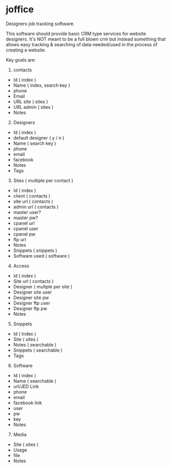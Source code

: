 # joffice
Designers job tracking software.

This software should provide basic CRM type services for website designers.  It's NOT meant to be a full blown crm but instead something that allows easy tracking & searching of data needed/used in the process of creating a website.

Key goals are:
1. contacts
  - Id ( index )
  - Name ( index, search key ) 
  - phone
  - Email
  - URL site ( sites )
  - URL admin ( sites )
  - Notes
  
  
2. Designers
  - Id ( index )
  - default designer ( y / n )
  - Name ( search key )
  - phone
  - email
  - facebook
  - Notes
  - Tags
  
  
3. Sites ( multiple per contact )
  - Id ( index )
  - client ( contacts )
  - site url ( contacts )
  - admin url ( contacts )
  - master user?
  - master pw?
  - cpanel url
  - cpanel user
  - cpanel pw
  - ftp url
  - Notes
  - Snippets ( snippets )
  - Software used ( software )
  
  
4. Access
  - Id ( index )
  - Site url ( contacts )
  - Designer ( multple per site )
  - Designer site user
  - Designer site pw
  - Designer ftp user
  - Designer ftp pw
  - Notes
  
  
5. Snippets
  - Id ( Index )
  - Site ( sites )
  - Notes ( searchable )
  - Snippets ( searchable )
  - Tags
  
  
6. Software
  - Id ( index )
  - Name ( searchable )
  - url/JED Link
  - phone
  - email
  - facebook link
  - user
  - pw
  - key
  - Notes
 
 
7. Media
  - Site ( sites )
  - Usage
  - file
  - Notes
